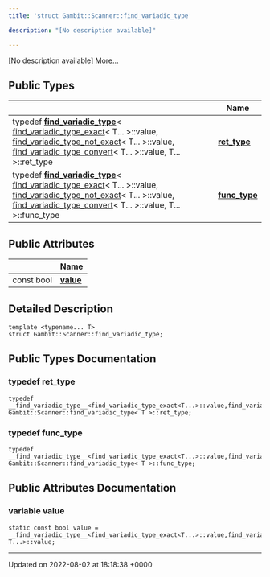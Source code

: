 ```yaml
---
title: 'struct Gambit::Scanner::find_variadic_type'

description: "[No description available]"

---
```









[No description available] [More...](#detailed-description)

## Public Types

|                | Name           |
| -------------- | -------------- |
| typedef [__find_variadic_type__](/documentation/code/gambit_sphinx/classes/structgambit_1_1scanner_1_1____find__variadic__type____/)< [find_variadic_type_exact](/documentation/code/gambit_sphinx/classes/structgambit_1_1scanner_1_1find__variadic__type__exact/)< T... >::value, [find_variadic_type_not_exact](/documentation/code/gambit_sphinx/classes/structgambit_1_1scanner_1_1find__variadic__type__not__exact/)< T... >::value, [find_variadic_type_convert](/documentation/code/gambit_sphinx/classes/structgambit_1_1scanner_1_1find__variadic__type__convert/)< T... >::value, T... >::ret_type | **[ret_type](/documentation/code/gambit_sphinx/classes/structgambit_1_1scanner_1_1find__variadic__type/#typedef-ret-type)**  |
| typedef [__find_variadic_type__](/documentation/code/gambit_sphinx/classes/structgambit_1_1scanner_1_1____find__variadic__type____/)< [find_variadic_type_exact](/documentation/code/gambit_sphinx/classes/structgambit_1_1scanner_1_1find__variadic__type__exact/)< T... >::value, [find_variadic_type_not_exact](/documentation/code/gambit_sphinx/classes/structgambit_1_1scanner_1_1find__variadic__type__not__exact/)< T... >::value, [find_variadic_type_convert](/documentation/code/gambit_sphinx/classes/structgambit_1_1scanner_1_1find__variadic__type__convert/)< T... >::value, T... >::func_type | **[func_type](/documentation/code/gambit_sphinx/classes/structgambit_1_1scanner_1_1find__variadic__type/#typedef-func-type)**  |

## Public Attributes

|                | Name           |
| -------------- | -------------- |
| const bool | **[value](/documentation/code/gambit_sphinx/classes/structgambit_1_1scanner_1_1find__variadic__type/#variable-value)**  |

## Detailed Description

```
template <typename... T>
struct Gambit::Scanner::find_variadic_type;
```

## Public Types Documentation

### typedef ret_type

```
typedef __find_variadic_type__<find_variadic_type_exact<T...>::value,find_variadic_type_not_exact<T...>::value,find_variadic_type_convert<T...>::value,T...>::ret_type Gambit::Scanner::find_variadic_type< T >::ret_type;
```


### typedef func_type

```
typedef __find_variadic_type__<find_variadic_type_exact<T...>::value,find_variadic_type_not_exact<T...>::value,find_variadic_type_convert<T...>::value,T...>::func_type Gambit::Scanner::find_variadic_type< T >::func_type;
```


## Public Attributes Documentation

### variable value

```
static const bool value = __find_variadic_type__<find_variadic_type_exact<T...>::value,find_variadic_type_not_exact<T...>::value,find_variadic_type_convert<T...>::value, T...>::value;
```


-------------------------------

Updated on 2022-08-02 at 18:18:38 +0000